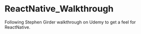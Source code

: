 # ReactNative_Walkthrough 

Following Stephen Girder walkthrough on Udemy to get a feel for ReactNative. 
